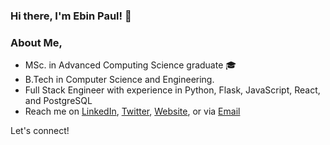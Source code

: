 ### Hi there, I'm Ebin Paul! 👋

### About Me,

- MSc. in Advanced Computing Science graduate 🎓
- B.Tech in Computer Science and Engineering.
- Full Stack Engineer with experience in Python, Flask, JavaScript, React, and PostgreSQL
- Reach me on [LinkedIn](https://www.linkedin.com/in/paulebin/), [Twitter](https://twitter.com/paul_ebin), [Website](https://paulebin.web.app), or via <a href='mailto:ebinpaul@outlook.com'>Email</a>

Let's connect!
